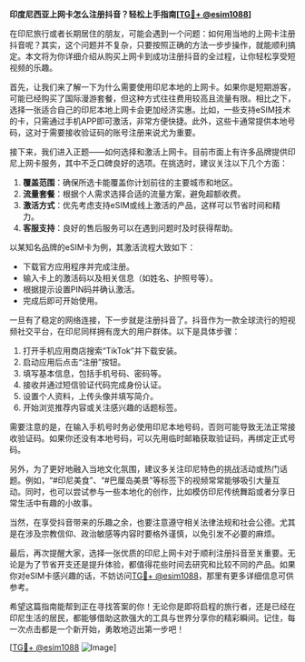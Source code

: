 **印度尼西亚上网卡怎么注册抖音？轻松上手指南[[TG💪+ @esim1088](https://t.me/s/esim1088)]**

在印尼旅行或者长期居住的朋友，可能会遇到一个问题：如何用当地的上网卡注册抖音呢？其实，这个问题并不复杂，只要按照正确的方法一步步操作，就能顺利搞定。本文将为你详细介绍从购买上网卡到成功注册抖音的全过程，让你轻松享受短视频的乐趣。

首先，让我们来了解一下为什么需要使用印尼本地的上网卡。如果你是短期游客，可能已经购买了国际漫游套餐，但这种方式往往费用较高且流量有限。相比之下，选择一张适合自己的印尼本地上网卡会更加经济实惠。比如，一些支持eSIM技术的卡，只需通过手机APP即可激活，非常方便快捷。此外，这些卡通常提供本地号码，这对于需要接收验证码的账号注册来说尤为重要。

接下来，我们进入正题——如何选择和激活上网卡。目前市面上有许多品牌提供印尼上网卡服务，其中不乏口碑良好的选项。在挑选时，建议关注以下几个方面：

1. **覆盖范围**：确保所选卡能覆盖你计划前往的主要城市和地区。
2. **流量套餐**：根据个人需求选择合适的流量方案，避免超额收费。
3. **激活方式**：优先考虑支持eSIM或线上激活的产品，这样可以节省时间和精力。
4. **客服支持**：良好的售后服务可以在遇到问题时及时获得帮助。

以某知名品牌的eSIM卡为例，其激活流程大致如下：
- 下载官方应用程序并完成注册。
- 输入卡上的激活码以及相关信息（如姓名、护照号等）。
- 根据提示设置PIN码并确认激活。
- 完成后即可开始使用。

一旦有了稳定的网络连接，下一步就是注册抖音了。抖音作为一款全球流行的短视频社交平台，在印尼同样拥有庞大的用户群体。以下是具体步骤：

1. 打开手机应用商店搜索“TikTok”并下载安装。
2. 启动应用后点击“注册”按钮。
3. 填写基本信息，包括手机号码、密码等。
4. 接收并通过短信验证代码完成身份认证。
5. 设置个人资料，上传头像并填写简介。
6. 开始浏览推荐内容或关注感兴趣的话题标签。

需要注意的是，在输入手机号时务必使用印尼本地号码，否则可能导致无法正常接收验证码。如果你还没有本地号码，可以先用临时邮箱获取验证码，再绑定正式号码。

另外，为了更好地融入当地文化氛围，建议多关注印尼特色的挑战活动或热门话题。例如，“#印尼美食”、“#巴厘岛美景”等标签下的视频常常能够吸引大量互动。同时，也可以尝试参与一些本地化的创作，比如模仿印尼传统舞蹈或者分享日常生活中有趣的小故事。

当然，在享受抖音带来的乐趣之余，也要注意遵守相关法律法规和社会公德。尤其是在涉及宗教信仰、政治敏感等内容时要格外谨慎，以免引发不必要的麻烦。

最后，再次提醒大家，选择一张优质的印尼上网卡对于顺利注册抖音至关重要。无论是为了节省开支还是提升体验，都值得花些时间去研究和比较不同的产品。如果你对eSIM卡感兴趣的话，不妨访问[TG💪+ @esim1088](https://t.me/s/esim1088)，那里有更多详细信息可供参考。

希望这篇指南能帮到正在寻找答案的你！无论你是即将启程的旅行者，还是已经在印尼生活的居民，都能够借助这款强大的工具与世界分享你的精彩瞬间。记住，每一次点击都是一个新开始，勇敢地迈出第一步吧！

[[TG💪+ @esim1088](https://t.me/s/esim1088) ![Image](https://i.postimg.cc/4NQfJmqS/Snipaste-2025-05-13-00-14-12.png)]